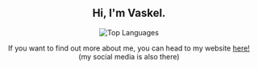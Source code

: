 <h2 align="center">Hi, I'm Vaskel.</h2>

<p align="center">
  <img src="https://github-readme-stats.vercel.app/api/top-langs/?username=imvaskel&hide=css,scss&theme=onedark" alt="Top Languages" />
  
  <p align="center">
    If you want to find out more about me, you can head to my website
      <a href="https://vaskel.gay/about">here!</a> (my social media is also there)
  </p>
</p>
